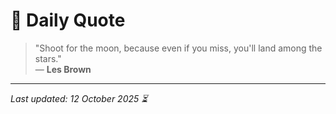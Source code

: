 # 📜 Daily Quote

> "Shoot for the moon, because even if you miss, you'll land among the stars."  
> — **Les Brown**

---

_Last updated: 12 October 2025 ⏳_
